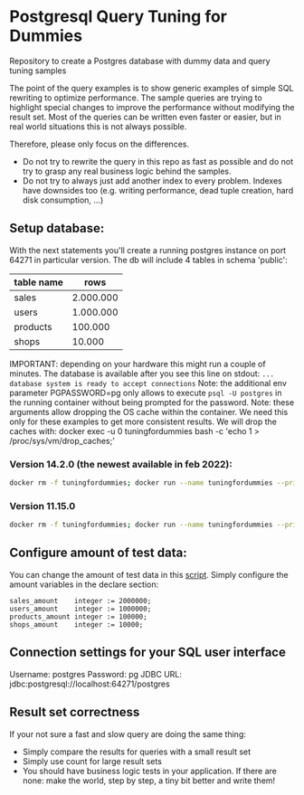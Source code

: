 # Postgresql Query Tuning for Dummies
Repository to create a Postgres database with dummy data and query tuning samples

The point of the query examples is to show generic examples of simple SQL rewriting to optimize performance.
The sample queries are trying to highlight special changes to improve the performance without modifying the result set.
Most of the queries can be written even faster or easier, but in real world situations this is not always possible.

Therefore, please only focus on the differences.
- Do not try to rewrite the query in this repo as fast as possible and do not try to grasp any real business logic behind the samples.
- Do not try to always just add another index to every problem. Indexes have downsides too (e.g. writing performance, dead tuple creation, hard disk consumption, ...)

## Setup database:
With the next statements you'll create a running postgres instance on port 64271 in particular version.
The db will include 4 tables in schema 'public':

| table name | rows      |
|------------|-----------|
| sales      | 2.000.000 |
| users      | 1.000.000 |
| products   | 100.000   |
| shops      | 10.000    |

IMPORTANT: depending on your hardware this might run a couple of minutes.
The database is available after you see this line on stdout:
`... database system is ready to accept connections`
Note: the additional env parameter PGPASSWORD=pg only allows to execute `psql -U postgres` in the running container without being prompted for the password.
Note: these arguments allow dropping the OS cache within the container. We need this only for these examples to get more consistent results.
We will drop the caches with:
docker exec -u 0 tuningfordummies bash -c 'echo 1 > /proc/sys/vm/drop_caches;'

### Version 14.2.0 (the newest available in feb 2022):
```bash
docker rm -f tuningfordummies; docker run --name tuningfordummies --privileged -v /proc:/writable_docker_proc -p 64271:5432 -v $(pwd)/scripts:/docker-entrypoint-initdb.d/ -e POSTGRESQL_PASSWORD=pg -e PGPASSWORD=pg bitnami/postgresql:14.2.0

```

### Version 11.15.0
```bash
docker rm -f tuningfordummies; docker run --name tuningfordummies --privileged -v /proc:/writable_docker_proc -p 64271:5432 -v $(pwd)/scripts:/docker-entrypoint-initdb.d/ -e POSTGRESQL_PASSWORD=pg -e PGPASSWORD=pg bitnami/postgresql:11.15.0
```

## Configure amount of test data:
You can change the amount of test data in this [script](scripts/gen_data.sql.lqs).
Simply configure the amount variables in the declare section:
```
sales_amount    integer := 2000000;
users_amount    integer := 1000000;
products_amount integer := 100000;
shops_amount    integer := 10000;
```

## Connection settings for your SQL user interface
Username: postgres
Password: pg
JDBC URL: jdbc:postgresql://localhost:64271/postgres


## Result set correctness
If your not sure a fast and slow query are doing the same thing: 
 - Simply compare the results for queries with a small result set
 - Simply use count for large result sets
 - You should have business logic tests in your application. If there are none: make the world, step by step, a tiny bit better and write them!
